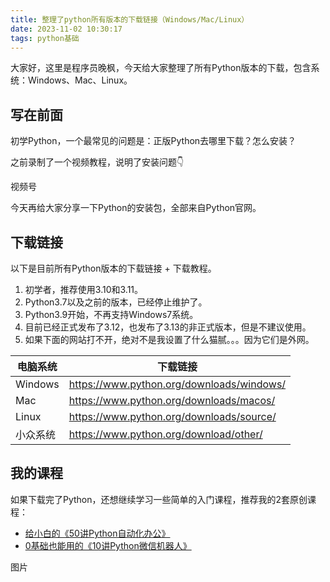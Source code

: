 ```yaml
---
title: 整理了python所有版本的下载链接（Windows/Mac/Linux）
date: 2023-11-02 10:30:17
tags: python基础
---
```


大家好，这里是程序员晚枫，今天给大家整理了所有Python版本的下载，包含系统：Windows、Mac、Linux。

## 写在前面

初学Python，一个最常见的问题是：正版Python去哪里下载？怎么安装？

之前录制了一个视频教程，说明了安装问题👇

视频号

今天再给大家分享一下Python的安装包，全部来自Python官网。

## 下载链接

以下是目前所有Python版本的下载链接 + 下载教程。

1. 初学者，推荐使用3.10和3.11。
2. Python3.7以及之前的版本，已经停止维护了。
3. Python3.9开始，不再支持Windows7系统。
4. 目前已经正式发布了3.12，也发布了3.13的非正式版本，但是不建议使用。
5. 如果下面的网站打不开，绝对不是我设置了什么猫腻。。。因为它们是外网。


| 电脑系统 | 下载链接                                  |
| -------- | ----------------------------------------- |
| Windows  | https://www.python.org/downloads/windows/ |
| Mac      | https://www.python.org/downloads/macos/   |
| Linux    | https://www.python.org/downloads/source/  |
| 小众系统 | https://www.python.org/download/other/    |

## 我的课程

如果下载完了Python，还想继续学习一些简单的入门课程，推荐我的2套原创课程：

- [给小白的《50讲Python自动化办公》](https://mp.weixin.qq.com/s/lOx4cAp9AllsCrhsUqVn8g)
- [0基础也能用的《10讲Python微信机器人》](https://mp.weixin.qq.com/s/-oR2dUakXEY3vmPbzVtrnA)

图片
